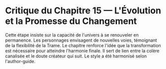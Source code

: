 # Critique du Chapitre 15 — L'Évolution et la Promesse du Changement
Cette étape insiste sur la capacité de l'univers à se renouveler en permanence.
Les personnages envisagent de nouvelles voies, témoignant de la flexibilité de la Trame.
Le chapitre renforce l'idée que la transformation est nécessaire pour atteindre l'harmonie finale.
Il sert de lien entre la colère canalisée et le doute créateur qui suit.
Le style a été harmonisé selon l'author-guide.
